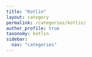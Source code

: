 ```yaml
---
title: "Kotlin"
layout: category
permalink: /categories/kotlin/
author_profile: true
taxonomy: kotlin
sidebar:
  nav: "categories"
---
```

